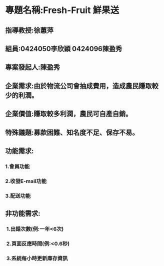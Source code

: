 # 專題名稱:Fresh-Fruit 鮮果送
## 指導教授:徐蕙萍
## 組員:0424050李欣穎 0424096陳盈秀
## 專案發起人:陳盈秀
## 企業需求:由於物流公司會抽成費用，造成農民賺取較少的利潤。
## 企業價值:賺取較多利潤，農民可自產自銷。
## 特殊議題:募款困難、知名度不足、保存不易。
## 功能需求:
###  1.會員功能
###  2.收發E-mail功能
###  3.配送功能
## 非功能需求:
###  1.出錯次數(例:一年<6次)
###  2.頁面反應時間(例:<0.6秒)
###  3.系統每小時更新庫存資訊
